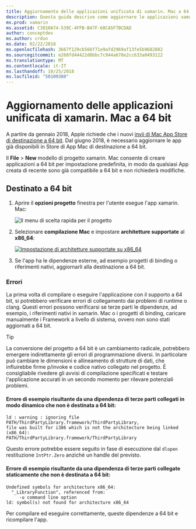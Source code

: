 ```yaml
---
title: Aggiornamento delle applicazioni unificata di xamarin. Mac a 64 bit
description: Questa guida descrive come aggiornare le applicazioni xamarin. Mac di destinazione a 64 bit. Vengono inoltre forniti esempi dei tipi di errori che possono essere rilevati quando si apporta questa modifica.
ms.prod: xamarin
ms.assetid: C3810A74-539C-4FFB-B47F-68CA5F7BCDAD
author: conceptdev
ms.author: crdun
ms.date: 02/22/2018
ms.openlocfilehash: 3667f129cb566f71e9afd2969af13fe5b9682882
ms.sourcegitcommit: e268fd44422d0bbc7c944a678e2cc633a0493122
ms.translationtype: MT
ms.contentlocale: it-IT
ms.lasthandoff: 10/25/2018
ms.locfileid: "50109380"
---
```

# <a name="updating-xamarinmac-unified-applications-to-64-bit"></a>Aggiornamento delle applicazioni unificata di xamarin. Mac a 64 bit

A partire da gennaio 2018, Apple richiede che i nuovi [invii di Mac App Store di destinazione a 64 bit](https://developer.apple.com/news/?id=06282017a). Dal giugno 2018, è necessario aggiornare le app già disponibili in Store di App Mac di destinazione a 64 bit.

Il **File** > **New** modello di progetto xamarin. Mac consente di creare applicazioni a 64 bit per impostazione predefinita, in modo da qualsiasi App creata di recente sono già compatibile a 64 bit e non richiederà modifiche.

## <a name="targeting-64-bit"></a>Destinato a 64 bit

1. Aprire il **opzioni progetto** finestra per l'utente esegue l'app xamarin. Mac:

   ![Il menu di scelta rapida per il progetto](mac-64-bit-images/1-contextual_menu-vsmac.png "il menu di scelta rapida per il progetto")

2. Selezionare **compilazione Mac** e impostare **architetture supportate** al **x86\_64**:

   [![Impostazione di architetture supportate su x86_64](mac-64-bit-images/2-project_options-vsmac.png "impostando le architetture supportate su x86_64")](mac-64-bit-images/2-project_options-vsmac-large.png#lightbox)

3. Se l'app ha le dipendenze esterne, ad esempio progetti di binding o riferimenti nativi, aggiornarli alla destinazione a 64 bit.

### <a name="errors"></a>Errori

La prima volta di compilare o eseguire l'applicazione con il supporto a 64 bit, si potrebbero verificare errori di collegamento dai problemi di runtime o clang. Questi errori possono verificarsi se terze parti le dipendenze, ad esempio, i riferimenti nativi in xamarin. Mac o i progetti di binding, caricare manualmente i Framework a livello di sistema, ovvero non sono stati aggiornati a 64 bit.

> [!TIP]
> La conversione del progetto a 64 bit è un cambiamento radicale, potrebbero emergere indirettamente gli errori di programmazione diversi. In particolare può cambiare le dimensioni e allineamento di strutture di dati, che influirebbe firme p/invoke e codice nativo collegato nel progetto. È consigliabile rivedere gli avvisi di compilazione specificati e testare l'applicazione accurati in un secondo momento per rilevare potenziali problemi.

#### <a name="example-error-resulting-from-a-dynamically-linked-third-party-dependency-that-does-not-target-64-bit"></a>Errore di esempio risultante da una dipendenza di terze parti collegati in modo dinamico che non è destinata a 64 bit:

```console
ld : warning : ignoring file PATH/ThirdPartyLibrary.framework/ThirdPartyLibrary, 
file was built for i386 which is not the architecture being linked (x86_64): 
PATH/ThirdPartyLibrary.framework/ThirdPartyLibrary 
```

Questo errore potrebbe essere seguito in fase di esecuzione dal `dlopen` restituzione `IntPtr.Zero` anziché un handle del previsto.

#### <a name="example-error-resulting-from-a-statically-linked-third-party-dependency-that-does-not-target-64-bit"></a>Errore di esempio risultante da una dipendenza di terze parti collegate staticamente che non è destinata a 64 bit:

```console
Undefined symbols for architecture x86_64:
  "_LibraryFunction", referenced from:
     -u command line option
ld: symbol(s) not found for architecture x86_64 
```

Per compilare ed eseguire correttamente, queste dipendenze a 64 bit e ricompilare l'app.

